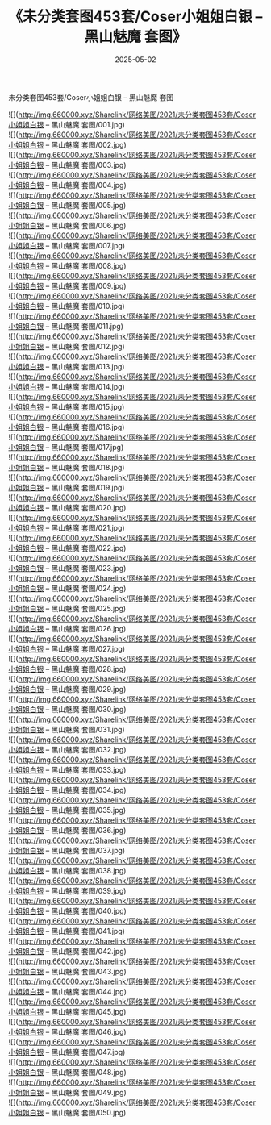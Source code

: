 ﻿---
layout: post
title:  《未分类套图453套/Coser小姐姐白银 – 黑山魅魔 套图》
date:   2025-05-02
img: http://img.660000.xyz/Sharelink/网络美图/2021/未分类套图453套/Coser小姐姐白银 – 黑山魅魔 套图/000.jpg
categories: [美女, 清纯, 唯美]
---

未分类套图453套/Coser小姐姐白银 – 黑山魅魔 套图

 ![](http://img.660000.xyz/Sharelink/网络美图/2021/未分类套图453套/Coser小姐姐白银 – 黑山魅魔 套图/001.jpg) <br>![](http://img.660000.xyz/Sharelink/网络美图/2021/未分类套图453套/Coser小姐姐白银 – 黑山魅魔 套图/002.jpg) <br>![](http://img.660000.xyz/Sharelink/网络美图/2021/未分类套图453套/Coser小姐姐白银 – 黑山魅魔 套图/003.jpg) <br>![](http://img.660000.xyz/Sharelink/网络美图/2021/未分类套图453套/Coser小姐姐白银 – 黑山魅魔 套图/004.jpg) <br>![](http://img.660000.xyz/Sharelink/网络美图/2021/未分类套图453套/Coser小姐姐白银 – 黑山魅魔 套图/005.jpg) <br>![](http://img.660000.xyz/Sharelink/网络美图/2021/未分类套图453套/Coser小姐姐白银 – 黑山魅魔 套图/006.jpg) <br>![](http://img.660000.xyz/Sharelink/网络美图/2021/未分类套图453套/Coser小姐姐白银 – 黑山魅魔 套图/007.jpg) <br>![](http://img.660000.xyz/Sharelink/网络美图/2021/未分类套图453套/Coser小姐姐白银 – 黑山魅魔 套图/008.jpg) <br>![](http://img.660000.xyz/Sharelink/网络美图/2021/未分类套图453套/Coser小姐姐白银 – 黑山魅魔 套图/009.jpg) <br>![](http://img.660000.xyz/Sharelink/网络美图/2021/未分类套图453套/Coser小姐姐白银 – 黑山魅魔 套图/010.jpg) <br>![](http://img.660000.xyz/Sharelink/网络美图/2021/未分类套图453套/Coser小姐姐白银 – 黑山魅魔 套图/011.jpg) <br>![](http://img.660000.xyz/Sharelink/网络美图/2021/未分类套图453套/Coser小姐姐白银 – 黑山魅魔 套图/012.jpg) <br>![](http://img.660000.xyz/Sharelink/网络美图/2021/未分类套图453套/Coser小姐姐白银 – 黑山魅魔 套图/013.jpg) <br>![](http://img.660000.xyz/Sharelink/网络美图/2021/未分类套图453套/Coser小姐姐白银 – 黑山魅魔 套图/014.jpg) <br>![](http://img.660000.xyz/Sharelink/网络美图/2021/未分类套图453套/Coser小姐姐白银 – 黑山魅魔 套图/015.jpg) <br>![](http://img.660000.xyz/Sharelink/网络美图/2021/未分类套图453套/Coser小姐姐白银 – 黑山魅魔 套图/016.jpg) <br>![](http://img.660000.xyz/Sharelink/网络美图/2021/未分类套图453套/Coser小姐姐白银 – 黑山魅魔 套图/017.jpg) <br>![](http://img.660000.xyz/Sharelink/网络美图/2021/未分类套图453套/Coser小姐姐白银 – 黑山魅魔 套图/018.jpg) <br>![](http://img.660000.xyz/Sharelink/网络美图/2021/未分类套图453套/Coser小姐姐白银 – 黑山魅魔 套图/019.jpg) <br>![](http://img.660000.xyz/Sharelink/网络美图/2021/未分类套图453套/Coser小姐姐白银 – 黑山魅魔 套图/020.jpg) <br>![](http://img.660000.xyz/Sharelink/网络美图/2021/未分类套图453套/Coser小姐姐白银 – 黑山魅魔 套图/021.jpg) <br>![](http://img.660000.xyz/Sharelink/网络美图/2021/未分类套图453套/Coser小姐姐白银 – 黑山魅魔 套图/022.jpg) <br>![](http://img.660000.xyz/Sharelink/网络美图/2021/未分类套图453套/Coser小姐姐白银 – 黑山魅魔 套图/023.jpg) <br>![](http://img.660000.xyz/Sharelink/网络美图/2021/未分类套图453套/Coser小姐姐白银 – 黑山魅魔 套图/024.jpg) <br>![](http://img.660000.xyz/Sharelink/网络美图/2021/未分类套图453套/Coser小姐姐白银 – 黑山魅魔 套图/025.jpg) <br>![](http://img.660000.xyz/Sharelink/网络美图/2021/未分类套图453套/Coser小姐姐白银 – 黑山魅魔 套图/026.jpg) <br>![](http://img.660000.xyz/Sharelink/网络美图/2021/未分类套图453套/Coser小姐姐白银 – 黑山魅魔 套图/027.jpg) <br>![](http://img.660000.xyz/Sharelink/网络美图/2021/未分类套图453套/Coser小姐姐白银 – 黑山魅魔 套图/028.jpg) <br>![](http://img.660000.xyz/Sharelink/网络美图/2021/未分类套图453套/Coser小姐姐白银 – 黑山魅魔 套图/029.jpg) <br>![](http://img.660000.xyz/Sharelink/网络美图/2021/未分类套图453套/Coser小姐姐白银 – 黑山魅魔 套图/030.jpg) <br>![](http://img.660000.xyz/Sharelink/网络美图/2021/未分类套图453套/Coser小姐姐白银 – 黑山魅魔 套图/031.jpg) <br>![](http://img.660000.xyz/Sharelink/网络美图/2021/未分类套图453套/Coser小姐姐白银 – 黑山魅魔 套图/032.jpg) <br>![](http://img.660000.xyz/Sharelink/网络美图/2021/未分类套图453套/Coser小姐姐白银 – 黑山魅魔 套图/033.jpg) <br>![](http://img.660000.xyz/Sharelink/网络美图/2021/未分类套图453套/Coser小姐姐白银 – 黑山魅魔 套图/034.jpg) <br>![](http://img.660000.xyz/Sharelink/网络美图/2021/未分类套图453套/Coser小姐姐白银 – 黑山魅魔 套图/035.jpg) <br>![](http://img.660000.xyz/Sharelink/网络美图/2021/未分类套图453套/Coser小姐姐白银 – 黑山魅魔 套图/036.jpg) <br>![](http://img.660000.xyz/Sharelink/网络美图/2021/未分类套图453套/Coser小姐姐白银 – 黑山魅魔 套图/037.jpg) <br>![](http://img.660000.xyz/Sharelink/网络美图/2021/未分类套图453套/Coser小姐姐白银 – 黑山魅魔 套图/038.jpg) <br>![](http://img.660000.xyz/Sharelink/网络美图/2021/未分类套图453套/Coser小姐姐白银 – 黑山魅魔 套图/039.jpg) <br>![](http://img.660000.xyz/Sharelink/网络美图/2021/未分类套图453套/Coser小姐姐白银 – 黑山魅魔 套图/040.jpg) <br>![](http://img.660000.xyz/Sharelink/网络美图/2021/未分类套图453套/Coser小姐姐白银 – 黑山魅魔 套图/041.jpg) <br>![](http://img.660000.xyz/Sharelink/网络美图/2021/未分类套图453套/Coser小姐姐白银 – 黑山魅魔 套图/042.jpg) <br>![](http://img.660000.xyz/Sharelink/网络美图/2021/未分类套图453套/Coser小姐姐白银 – 黑山魅魔 套图/043.jpg) <br>![](http://img.660000.xyz/Sharelink/网络美图/2021/未分类套图453套/Coser小姐姐白银 – 黑山魅魔 套图/044.jpg) <br>![](http://img.660000.xyz/Sharelink/网络美图/2021/未分类套图453套/Coser小姐姐白银 – 黑山魅魔 套图/045.jpg) <br>![](http://img.660000.xyz/Sharelink/网络美图/2021/未分类套图453套/Coser小姐姐白银 – 黑山魅魔 套图/046.jpg) <br>![](http://img.660000.xyz/Sharelink/网络美图/2021/未分类套图453套/Coser小姐姐白银 – 黑山魅魔 套图/047.jpg) <br>![](http://img.660000.xyz/Sharelink/网络美图/2021/未分类套图453套/Coser小姐姐白银 – 黑山魅魔 套图/048.jpg) <br>![](http://img.660000.xyz/Sharelink/网络美图/2021/未分类套图453套/Coser小姐姐白银 – 黑山魅魔 套图/049.jpg) <br>![](http://img.660000.xyz/Sharelink/网络美图/2021/未分类套图453套/Coser小姐姐白银 – 黑山魅魔 套图/050.jpg) <br>